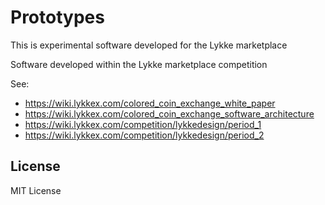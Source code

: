 # Prototypes

This is experimental software developed for the Lykke marketplace

Software developed within the Lykke marketplace competition

See: 

* https://wiki.lykkex.com/colored_coin_exchange_white_paper
* https://wiki.lykkex.com/colored_coin_exchange_software_architecture
* https://wiki.lykkex.com/competition/lykkedesign/period_1
* https://wiki.lykkex.com/competition/lykkedesign/period_2

## License

MIT License